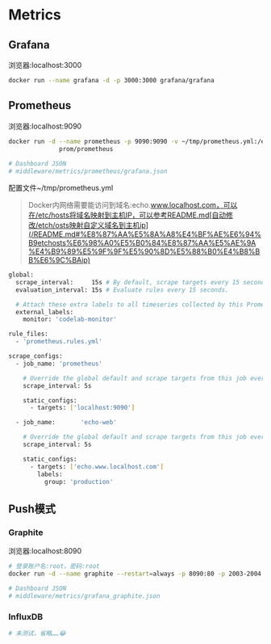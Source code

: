 # Metrics

## Grafana
浏览器:localhost:3000
```bash
docker run --name grafana -d -p 3000:3000 grafana/grafana
```

## Prometheus
浏览器:localhost:9090
```bash
docker run -d --name prometheus -p 9090:9090 -v ~/tmp/prometheus.yml:/etc/prometheus/prometheus.yml \
              prom/prometheus
              
# Dashboard JSON
# middleware/metrics/prometheus/grafana.json
```

配置文件~/tmp/prometheus.yml
> Docker内网络需要能访问到域名:echo.www.localhost.com，可以在/etc/hosts将域名映射到主机IP，可以参考README.md[自动修改/etch/osts映射自定义域名到主机ip](/README.md#%E8%87%AA%E5%8A%A8%E4%BF%AE%E6%94%B9etchosts%E6%98%A0%E5%B0%84%E8%87%AA%E5%AE%9A%E4%B9%89%E5%9F%9F%E5%90%8D%E5%88%B0%E4%B8%BB%E6%9C%BAip)
```bash
global:
  scrape_interval:     15s # By default, scrape targets every 15 seconds.
  evaluation_interval: 15s # Evaluate rules every 15 seconds.

  # Attach these extra labels to all timeseries collected by this Prometheus instance.
  external_labels:
    monitor: 'codelab-monitor'

rule_files:
  - 'prometheus.rules.yml'

scrape_configs:
  - job_name: 'prometheus'

    # Override the global default and scrape targets from this job every 5 seconds.
    scrape_interval: 5s

    static_configs:
      - targets: ['localhost:9090']

  - job_name:       'echo-web'

    # Override the global default and scrape targets from this job every 5 seconds.
    scrape_interval: 5s

    static_configs:
      - targets: ['echo.www.localhost.com']
        labels:
          group: 'production'

```

## Push模式
### Graphite
浏览器:localhost:8090
```sh
# 登录账户名:root，密码:root
docker run -d --name graphite --restart=always -p 8090:80 -p 2003-2004:2003-2004 -p 2023-2024:2023-2024 -p 8125:8125/udp -p 8126:8126 hopsoft/graphite-statsd

# Dashboard JSON
# middleware/metrics/grafana_graphite.json
```

### InfluxDB
```bash
# 未测试，省略……😂
```